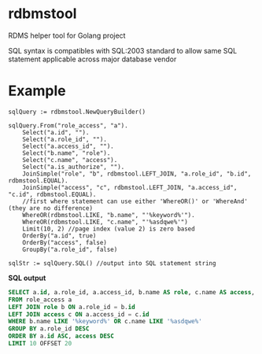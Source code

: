 # rdbmstool
RDMS helper tool for Golang project

SQL syntax is compatibles with SQL:2003 standard to allow same SQL statement applicable across major database vendor

# Example
```golang
sqlQuery := rdbmstool.NewQueryBuilder()

sqlQuery.From("role_access", "a").
    Select("a.id", "").
    Select("a.role_id", "").
    Select("a.access_id", "").
    Select("b.name", "role").
    Select("c.name", "access").
    Select("a.is_authorize", "").
    JoinSimple("role", "b", rdbmstool.LEFT_JOIN, "a.role_id", "b.id", rdbmstool.EQUAL).
    JoinSimple("access", "c", rdbmstool.LEFT_JOIN, "a.access_id", "c.id", rdbmstool.EQUAL).
    //first where statement can use either 'WhereOR()' or 'WhereAnd' (they are no difference)
    WhereOR(rdbmstool.LIKE, "b.name", "'%keyword%'"). 
    WhereOR(rdbmstool.LIKE, "c.name", "'%asdqwe%'")
    Limit(10, 2) //page index (value 2) is zero based
    OrderBy("a.id", true)
    OrderBy("access", false)
    GroupBy("a.role_id", false)

sqlStr := sqlQuery.SQL() //output into SQL statement string
```
**SQL output**
```sql
SELECT a.id, a.role_id, a.access_id, b.name AS role, c.name AS access, a.is_authorize
FROM role_access a
LEFT JOIN role b ON a.role_id = b.id
LEFT JOIN access c ON a.access_id = c.id
WHERE b.name LIKE '%keyword%' OR c.name LIKE '%asdqwe%'
GROUP BY a.role_id DESC
ORDER BY a.id ASC, access DESC
LIMIT 10 OFFSET 20
```